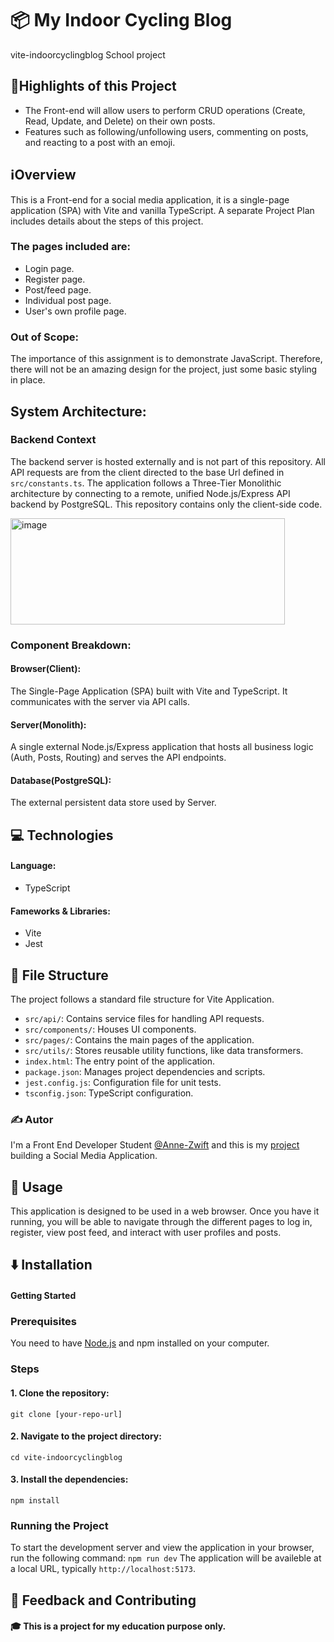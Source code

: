 # 📦 My Indoor Cycling Blog
vite-indoorcyclingblog
School project

## 🌟Highlights of this Project
- The Front-end will allow users to perform CRUD operations (Create, Read, Update, and Delete) on their own posts.
- Features such as following/unfollowing users, commenting on posts, and reacting to a post with an emoji.

## ℹ️Overview
This is a Front-end for a social media application, it is a single-page application (SPA) with Vite and vanilla TypeScript.
A separate Project Plan includes details about the steps of this project.
### The pages included are:

- Login page.
- Register page.
- Post/feed page.
- Individual post page.
- User's own profile page.

### Out of Scope:
The importance of this assignment is to demonstrate JavaScript. Therefore, there will not be an amazing design for the project, just some basic styling in place.

## System Architecture:
### Backend Context
The backend server is hosted externally and is not part of this repository. All API requests are from the client directed to the base Url defined in `src/constants.ts`.
The application follows a Three-Tier Monolithic architecture by connecting to a remote, unified Node.js/Express API backend by PostgreSQL. This repository contains only the client-side code.

<img width="439" height="170" alt="image" src="https://github.com/user-attachments/assets/3a50e262-c7a9-4f97-8a10-043241172906" />

### Component Breakdown:
#### Browser(Client): 
The Single-Page Application (SPA) built with Vite and TypeScript. It communicates with the server via API calls.
#### Server(Monolith): 
A single external Node.js/Express application that hosts all business logic (Auth, Posts, Routing) and serves the API endpoints.
#### Database(PostgreSQL): 
The external persistent data store used by Server.

## 💻 Technologies
#### Language: 
- TypeScript
#### Fameworks & Libraries:
- Vite
- Jest

## 📂 File Structure
The project follows a standard file structure for Vite Application.

* `src/api/`: Contains service files for handling API requests.
* `src/components/`: Houses UI components.
* `src/pages/`: Contains the main pages of the application.
* `src/utils/`: Stores reusable utility functions, like data transformers.
* `index.html`: The entry point of the application.
* `package.json`: Manages project dependencies and scripts.
* `jest.config.js`: Configuration file for unit tests.
* `tsconfig.json`: TypeScript configuration.

### ✍️ Autor
I'm a Front End Developer Student [@Anne-Zwift](https://github.com/Anne-Zwift/) and this is my [project](https://github.com/Anne-Zwift/vite-indoorcyclingblog/) building a Social Media Application.

## 🚀 Usage
This application is designed to be used in a web browser. Once you have it running, you will be able to navigate through the different pages to log in, register, view post feed, and interact with user profiles and posts.

## ⬇️ Installation
#### Getting Started
### Prerequisites
You need to have [Node.js](https://nodejs.org) and npm installed on your computer.
### Steps
#### 1. Clone the repository:
`git clone [your-repo-url]`
#### 2. Navigate to the project directory:
`cd vite-indoorcyclingblog`
#### 3. Install the dependencies:
`npm install`

### Running the Project
To start the development server and view the application in your browser, run the following command:
`npm run dev`
The application will be availeble at a local URL, typically `http://localhost:5173`.

## 💭 Feedback and Contributing
#### 🎓 This is a project for my education purpose only.

